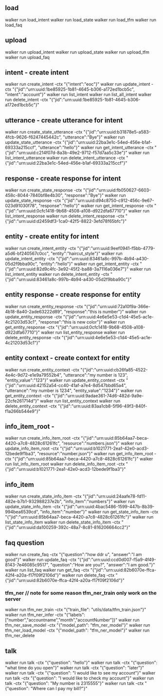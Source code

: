 
## load
walker run load_intent
walker run load_state
walker run load_tfm
walker run load_faq

## upload
walker run upload_intent
walker run upload_state
walker run upload_tfm
walker run upload_faq


## intent - create intent
walker run create_intent -ctx "{\"intent\":\"eoc\"}"
walker run update_intent -ctx "{\"jid\":\"urn:uuid:1be85925-1b81-4645-b306-a172ed1bcb5c\", \"intent\":\"account\"}"
walker run list_intent
walker run list_all_intent
walker run delete_intent -ctx "{\"jid\":\"urn:uuid:1be85925-1b81-4645-b306-a172ed1bcb5c\"}"

## utterance - create utterance for intent
walker run create_state_utterance -ctx "{\"jid\":\"urn:uuid:b31878e5-a583-4fcb-9626-f6247445442c\", \"utterance\":\"Bye\"}"
walker run update_state_utterance -ctx "{\"jid\":\"urn:uuid:22ba3e1c-54ed-456e-b1af-69333a215ccf\", \"utterance\":\"hello\"}"
walker run get_intent_utterance -ctx "{\"jid\":\"urn:uuid:c214f07d-8a3b-49e2-9712-f57d7aa5c33e\"}"
walker run list_intent_utterance
walker run delete_intent_utterance -ctx "{\"jid\":\"urn:uuid:22ba3e1c-54ed-456e-b1af-69333a215ccf\"}"

## response - create response for intent
walker run create_state_response -ctx "{\"jid\":\"urn:uuid:fb050627-6603-458c-8044-7840bf8e4b30\", \"response\":\"Bye\"}"
walker run update_state_response -ctx "{\"jid\":\"urn:uuid:d94c8750-c912-456c-9e67-023d91030f78\", \"response\":\"hello\"}"
walker run get_intent_response -ctx "{\"jid\":\"urn:uuid:0cfc1418-9b68-4508-a108-d922dfa67710\"}"
walker run list_intent_response
walker run delete_intent_response -ctx "{\"jid\":\"urn:uuid:d2459df3-1ca0-42f5-8822-3efd78f65bfc\"}"

## entity - create entity for intent
walker run create_intent_entity -ctx "{\"jid\":\"urn:uuid:9eef0941-f5bb-4779-a5d6-bf240567c0cc\", \"entity\":\"haircut_style\"}"
walker run update_intent_entity -ctx "{\"jid\":\"urn:uuid:83461a8c-997b-4b94-a430-05d2f9bba90c\", \"entity\":\"hello\"}"
walker run get_intent_entity -ctx "{\"jid\":\"urn:uuid:82d9c4fc-3e92-45f2-ba88-3a7116a036e7\"}"
walker run list_intent_entity
walker run delete_intent_entity -ctx "{\"jid\":\"urn:uuid:83461a8c-997b-4b94-a430-05d2f9bba90c\"}"


## entity response - create response for entity
walker run create_entity_response -ctx "{\"jid\":\"urn:uuid:72a10f9a-366e-4b18-8a40-2ade63222d89\", \"response\":\"this is number\"}"
walker run update_entity_response -ctx "{\"jid\":\"urn:uuid:4e6e5e53-c1d4-45e5-ac1e-4c21203d53c1\", \"response\":\"this is new color\"}"
walker run get_entity_response -ctx "{\"jid\":\"urn:uuid:0cfc1418-9b68-4508-a108-d922dfa67710\"}"
walker run list_entity_response
walker run delete_entity_response -ctx "{\"jid\":\"urn:uuid:4e6e5e53-c1d4-45e5-ac1e-4c21203d53c1\"}"

## entity context - create context for entity
walker run create_entity_context -ctx "{\"jid\":\"urn:uuid:cb26fa85-4522-4e4c-9d72-e1e9a79552b4\", \"utterance\":\"my number is 123\", \"entity_value\":\"123\"}"
walker run update_entity_context -ctx "{\"jid\":\"urn:uuid:42152a54-cc40-41af-a7e4-8d547bbd65a4\", \"utterance\":\"my number is 1234\", \"entity_value\":\"1234\"}"
walker run get_entity_context -ctx "{\"jid\":\"urn:uuid:9adae361-74d6-482d-9a9e-22cfe261714d\"}"
walker run list_entity_context
walker run delete_entity_context -ctx "{\"jid\":\"urn:uuid:83aa1cb8-5f96-49f3-840f-f1a266b544e9\"}"


## info_item_root - 
walker run create_info_item_root -ctx "{\"jid\":\"urn:uuid:85b64aa7-beca-4420-a7c8-4828c61261fc\", \"resource\":\"numbers.json\"}"
walker run update_info_item_root -ctx "{\"jid\":\"urn:uuid:b1021771-2ea1-42e0-acd3-12bede9f1ba3\", \"resource\":\"number.json\"}"
walker run get_info_item_root -ctx "{\"jid\":\"urn:uuid:85b64aa7-beca-4420-a7c8-4828c61261fc\"}"
walker run list_info_item_root
walker run delete_info_item_root -ctx "{\"jid\":\"urn:uuid:b1021771-2ea1-42e0-acd3-12bede9f1ba3\"}"

## info_item
walker run create_state_info_item -ctx "{\"jid\":\"urn:uuid:24aafe78-fd11-482e-b7b1-932988237e2b\", \"info_item\":\"numbers\"}"
walker run update_state_info_item -ctx "{\"jid\":\"urn:uuid:4bac5486-1599-447b-8b39-994bea6539cd\", \"info_item\":\"number\"}"
walker run get_state_info_item -ctx "{\"jid\":\"urn:uuid:85b64aa7-beca-4420-a7c8-4828c61261fc\"}"
walker run list_state_info_item
walker run delete_state_info_item -ctx "{\"jid\":\"urn:uuid:da100259-392c-48a7-8c81-816206664cc2\"}"

## faq question

walker run create_faq -ctx "{\"question\":\"how ddr u\", \"answer\":\"I am good\"}"
walker run update_faq -ctx "{\"jid\":\"urn:uuid:ccd0d007-f5a9-4f49-8143-7e46085c9517\", \"question\":\"How are you?\", \"answer\":\"I am good.\"}"
walker run list_faq
walker run get_faq -ctx "{\"jid\":\"urn:uuid:82b6070e-ffca-42f4-a20a-f17f09f2106d\"}"
walker run delete_faq -ctx "{\"jid\":\"urn:uuid:82b6070e-ffca-42f4-a20a-f17f09f2106d\"}"


### tfm_ner // note for some reason tfm_ner_train only work on the server 

walker run tfm_ner_train -ctx "{\"train_file\": \"utils/data/tfm_train.json\"}"
walker run tfm_ner_infer -ctx "{\"labels\": [\"number\",\"accountname\",\"month\",\"accountNumber\"]}"
walker run tfm_ner_save_model -ctx "{\"model_path\": \"tfm_ner_model\"}"
walker run tfm_ner_load_model -ctx "{\"model_path\": \"tfm_ner_model\"}"
walker run tfm_ner_delete

## talk

walker run talk -ctx "{\"question\": \"hello\"}"
walker run talk -ctx "{\"question\": \"what time do you open\"}"
walker run talk -ctx "{\"question\": \"later\"}"
walker run talk -ctx "{\"question\": \"I would like to see my account\"}"
walker run talk -ctx "{\"question\": \"I would like to check my account\"}"
walker run talk -ctx "{\"question\": \"My number is 2315555\"}"
walker run talk -ctx "{\"question\": \"Where can I pay my bill?\"}"

